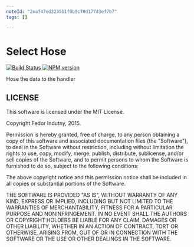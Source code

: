 ```yaml
---
noteId: "2eaf47ed323511f0b9c70d17743ef7b7"
tags: []

---
```


# Select Hose

[![Build Status](https://secure.travis-ci.org/indutny/select-hose.png)](http://travis-ci.org/indutny/select-hose)
[![NPM version](https://badge.fury.io/js/select-hose.svg)](http://badge.fury.io/js/select-hose)

Hose the data to the handler

## LICENSE

This software is licensed under the MIT License.

Copyright Fedor Indutny, 2015.

Permission is hereby granted, free of charge, to any person obtaining a
copy of this software and associated documentation files (the
"Software"), to deal in the Software without restriction, including
without limitation the rights to use, copy, modify, merge, publish,
distribute, sublicense, and/or sell copies of the Software, and to permit
persons to whom the Software is furnished to do so, subject to the
following conditions:

The above copyright notice and this permission notice shall be included
in all copies or substantial portions of the Software.

THE SOFTWARE IS PROVIDED "AS IS", WITHOUT WARRANTY OF ANY KIND, EXPRESS
OR IMPLIED, INCLUDING BUT NOT LIMITED TO THE WARRANTIES OF
MERCHANTABILITY, FITNESS FOR A PARTICULAR PURPOSE AND NONINFRINGEMENT. IN
NO EVENT SHALL THE AUTHORS OR COPYRIGHT HOLDERS BE LIABLE FOR ANY CLAIM,
DAMAGES OR OTHER LIABILITY, WHETHER IN AN ACTION OF CONTRACT, TORT OR
OTHERWISE, ARISING FROM, OUT OF OR IN CONNECTION WITH THE SOFTWARE OR THE
USE OR OTHER DEALINGS IN THE SOFTWARE.
